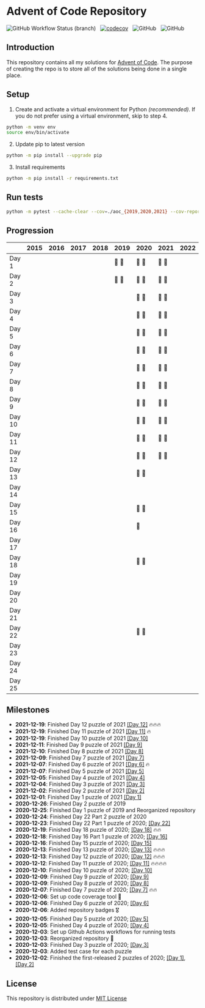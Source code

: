 # Advent of Code Repository

![GitHub Workflow Status (branch)](https://img.shields.io/github/workflow/status/luangtatipsy/advent-of-code/Run%20Python%20tests/master?style=for-the-badge&logo=github) &nbsp; [![codecov](https://img.shields.io/codecov/c/gh/luangtatipsy/advent-of-code?flag=unittests&style=for-the-badge&logo=codecov)](https://codecov.io/gh/luangtatipsy/advent-of-code) &nbsp; ![GitHub](https://img.shields.io/badge/code%20formatter-black-lightgrey?style=for-the-badge) &nbsp; ![GitHub](https://img.shields.io/github/license/luangtatipsy/advent-of-code?style=for-the-badge)

## Introduction
This repository contains all my solutions for [Advent of Code](https://adventofcode.com/). The purpose of creating the repo is to store all of the solutions being done in a single place.

## Setup
1. Create and activate a virtual environment for Python _(recommended)_. If you do not prefer using a virtual environment, skip to step 4.
```sh
python -m venv env
source env/bin/activate
```
2. Update pip to latest version
```sh
python -m pip install --upgrade pip
```
3. Install requirements
```sh
python -m pip install -r requirements.txt
```

## Run tests
```sh
python -m pytest --cache-clear --cov=./aoc_{2019,2020,2021} --cov-report=xml tests/
```


## Progression
|        | 2015 | 2016 | 2017 | 2018 | 2019 | 2020 | 2021 | 2022 | 2023 | 2024 | 2025 |
|------- |------|------|------|------|------|------|------|------|------|------|------|
| Day 1  |      |      |      |      | 🌟 🌟 | 🌟 🌟 | 🌟 🌟 |      |      |      |      |
| Day 2  |      |      |      |      | 🌟 🌟 | 🌟 🌟 | 🌟 🌟 |      |      |      |      |
| Day 3  |      |      |      |      |      | 🌟 🌟 | 🌟 🌟 |      |      |      |      |
| Day 4  |      |      |      |      |      | 🌟 🌟 | 🌟 🌟 |      |      |      |      |
| Day 5  |      |      |      |      |      | 🌟 🌟 | 🌟 🌟 |      |      |      |      |
| Day 6  |      |      |      |      |      | 🌟 🌟 | 🌟 🌟 |      |      |      |      |
| Day 7  |      |      |      |      |      | 🌟 🌟 | 🌟 🌟 |      |      |      |      |
| Day 8  |      |      |      |      |      | 🌟 🌟 | 🌟 🌟 |      |      |      |      |
| Day 9  |      |      |      |      |      | 🌟 🌟 | 🌟 🌟 |      |      |      |      |
| Day 10 |      |      |      |      |      | 🌟 🌟 | 🌟 🌟 |      |      |      |      |
| Day 11 |      |      |      |      |      | 🌟 🌟 | 🌟 🌟 |      |      |      |      |
| Day 12 |      |      |      |      |      | 🌟 🌟 | 🌟 🌟 |      |      |      |      |
| Day 13 |      |      |      |      |      | 🌟 🌟 |      |      |      |      |      |
| Day 14 |      |      |      |      |      |      |      |      |      |      |      |
| Day 15 |      |      |      |      |      | 🌟 🌟 |      |      |      |      |      |
| Day 16 |      |      |      |      |      | 🌟    |      |      |      |      |      |
| Day 17 |      |      |      |      |      |      |      |      |      |      |      |
| Day 18 |      |      |      |      |      | 🌟 🌟 |      |      |      |      |      |
| Day 19 |      |      |      |      |      |      |      |      |      |      |      |
| Day 20 |      |      |      |      |      |      |      |      |      |      |      |
| Day 21 |      |      |      |      |      |      |      |      |      |      |      |
| Day 22 |      |      |      |      |      | 🌟 🌟 |      |      |      |      |      |
| Day 23 |      |      |      |      |      |      |      |      |      |      |      |
| Day 24 |      |      |      |      |      |      |      |      |      |      |      |
| Day 25 |      |      |      |      |      |      |      |      |      |      |      |


## Milestones
- __2021-12-19__: Finished Day 12 puzzle of 2021 [[Day 12]](https://adventofcode.com/2021/day/12) 🔥🔥🔥
- __2021-12-19__: Finished Day 11 puzzle of 2021 [[Day 11]](https://adventofcode.com/2021/day/11) 🔥
- __2021-12-19__: Finished Day 10 puzzle of 2021 [[Day 10]](https://adventofcode.com/2021/day/10)
- __2021-12-11__: Finished Day 9 puzzle of 2021 [[Day 9]](https://adventofcode.com/2021/day/9)
- __2021-12-10__: Finished Day 8 puzzle of 2021 [[Day 8]](https://adventofcode.com/2021/day/8)
- __2021-12-09__: Finished Day 7 puzzle of 2021 [[Day 7]](https://adventofcode.com/2021/day/7)
- __2021-12-07__: Finished Day 6 puzzle of 2021 [[Day 6]](https://adventofcode.com/2021/day/6) 🔥
- __2021-12-07__: Finished Day 5 puzzle of 2021 [[Day 5]](https://adventofcode.com/2021/day/5)
- __2021-12-05__: Finished Day 4 puzzle of 2021 [[Day 4]](https://adventofcode.com/2021/day/4)
- __2021-12-04__: Finished Day 3 puzzle of 2021 [[Day 3]](https://adventofcode.com/2021/day/3)
- __2021-12-02__: Finished Day 2 puzzle of 2021 [[Day 2]](https://adventofcode.com/2021/day/2)
- __2021-12-01__: Finished Day 1 puzzle of 2021 [[Day 1]](https://adventofcode.com/2021/day/1)
- __2020-12-26__: Finished Day 2 puzzle of 2019
- __2020-12-25__: Finished Day 1 puzzle of 2019 and Reorganized repository
- __2020-12-24__: Finished Day 22 Part 2 puzzle of 2020
- __2020-12-23__: Finished Day 22 Part 1 puzzle of 2020; [[Day 22]](https://adventofcode.com/2020/day/22)
- __2020-12-19__: Finished Day 18 puzzle of 2020; [[Day 18]](https://adventofcode.com/2020/day/18) 🔥🔥
- __2020-12-18__: Finished Day 16 Part 1 puzzle of 2020; [[Day 16]](https://adventofcode.com/2020/day/16)
- __2020-12-16__: Finished Day 15 puzzle of 2020; [[Day 15]](https://adventofcode.com/2020/day/15)
- __2020-12-13__: Finished Day 13 puzzle of 2020; [[Day 13]](https://adventofcode.com/2020/day/13) 🔥🔥🔥
- __2020-12-13__: Finished Day 12 puzzle of 2020; [[Day 12]](https://adventofcode.com/2020/day/12) 🔥🔥🔥
- __2020-12-12__: Finished Day 11 puzzle of 2020; [[Day 11]](https://adventofcode.com/2020/day/11) 🔥🔥🔥🔥
- __2020-12-10__: Finished Day 10 puzzle of 2020; [[Day 10]](https://adventofcode.com/2020/day/10)
- __2020-12-09__: Finished Day 9 puzzle of 2020; [[Day 9]](https://adventofcode.com/2020/day/9)
- __2020-12-09__: Finished Day 8 puzzle of 2020; [[Day 8]](https://adventofcode.com/2020/day/8)
- __2020-12-07__: Finished Day 7 puzzle of 2020; [[Day 7]](https://adventofcode.com/2020/day/7) 🔥🔥
- __2020-12-06__: Set up code coverage tool 💯
- __2020-12-06__: Finished Day 6 puzzle of 2020; [[Day 6]](https://adventofcode.com/2020/day/6)
- __2020-12-06__: Added repository badges 🎖
- __2020-12-05__: Finished Day 5 puzzle of 2020; [[Day 5]](https://adventofcode.com/2020/day/5)
- __2020-12-05__: Finished Day 4 puzzle of 2020; [[Day 4]](https://adventofcode.com/2020/day/4)
- __2020-12-03__: Set up Github Actions workflows for running tests
- __2020-12-03__: Reorganized repository 🎉
- __2020-12-03__: Finished Day 3 puzzle of 2020; [[Day 3]](https://adventofcode.com/2020/day/3)
- __2020-12-03__: Added test case for each puzzle
- __2020-12-02__: Finished the first-released 2 puzzles of 2020; [[Day 1]](https://adventofcode.com/2020/day/1), [[Day 2]](https://adventofcode.com/2020/day/2)



## License
This repository is distributed under [MIT License](https://github.com/luangtatipsy/advent-of-code/blob/master/LICENSE)
